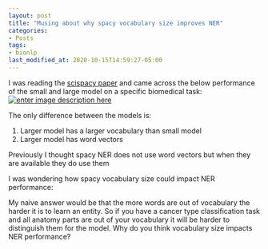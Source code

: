 ```yaml
---
layout: post
title: "Musing about why spacy vocabulary size improves NER"
categories:
- Posts
tags:
- bionlp
last_modified_at: 2020-10-15T14:59:27-05:00
---
```




I was reading the [scispacy paper](https://arxiv.org/pdf/1902.07669.pdf) and came across the below performance of the small and large model on a specific biomedical task:
[![enter image description here][1]][1]

The only difference between the models is:
1. Larger model has a larger vocabulary than small model
2. Larger model has word vectors

Previously I thought spacy NER does not use word vectors but when they are available they do use them

I was wondering how spacy vocabulary size could impact NER performance:

My naive answer would be that the more words are out of vocabulary the harder it is to learn an entity. So if you have a cancer type classification task and all anatomy parts are out of your vocabulary it will be harder to distinguish them for the model. Why do you think vocabulary size impacts NER performance?


[1]: https://i.stack.imgur.com/mMqsU.png
